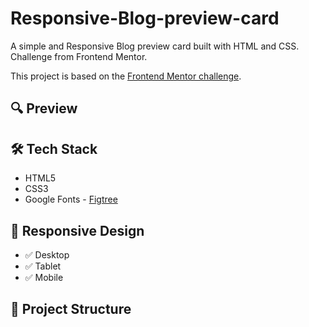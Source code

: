 # Responsive-Blog-preview-card
A simple and Responsive Blog preview card built with HTML and CSS. Challenge from Frontend Mentor.

This project is based on the [Frontend Mentor challenge](https://www.frontendmentor.io/challenges/blog-preview-card-ckPaj01eF).

## 🔍 Preview

## 🛠️ Tech Stack

- HTML5
- CSS3
- Google Fonts - [Figtree](https://fonts.google.com/specimen/Figtree)

## 📱 Responsive Design

- ✅ Desktop
- ✅ Tablet
- ✅ Mobile

## 📁 Project Structure
